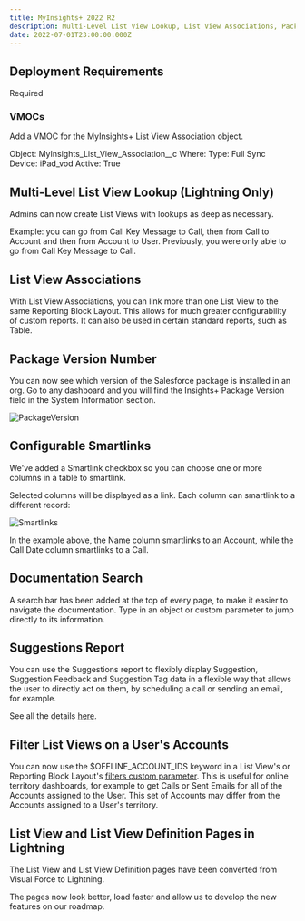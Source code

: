 ```yaml
---
title: MyInsights+ 2022 R2
description: Multi-Level List View Lookup, List View Associations, Package Version Number, Documentation Search and more!
date: 2022-07-01T23:00:00.000Z
---
```


## Deployment Requirements

<feature-badges package zip>Required</feature-badges>

### VMOCs

Add a VMOC for the MyInsights+ List View Association object.

Object: MyInsights_List_View_Association__c
Where:
Type: Full Sync
Device: iPad_vod
Active: True

## Multi-Level List View Lookup (Lightning Only)

Admins can now create List Views with lookups as deep as necessary.

Example: you can go from Call Key Message to Call, then from Call to Account and then from Account to User. Previously, you were only able to go from Call Key Message to Call.

## List View Associations

With List View Associations, you can link more than one List View to the same Reporting Block Layout. This allows for much greater configurability of custom reports. It can also be used in certain standard reports, such as Table.

## Package Version Number

You can now see which version of the Salesforce package is installed in an org. Go to any dashboard and you will find the Insights+ Package Version field in the System Information section.

![PackageVersion](/static/img/release-2022R2-package-version.png "Package Version")

## Configurable Smartlinks

We've added a Smartlink checkbox so you can choose one or more columns in a table to smartlink.

Selected columns will be displayed as a link. Each column can smartlink to a different record:

![Smartlinks](/static/img/release-2022R2-smartlinks-table.png "Smartlinks")

In the example above, the Name column smartlinks to an Account, while the Call Date column smartlinks to a Call.

## Documentation Search

A search bar has been added at the top of every page, to make it easier to navigate the documentation. Type in an object or custom parameter to jump directly to its information.

## Suggestions Report

You can use the Suggestions report to flexibly display Suggestion, Suggestion Feedback and Suggestion Tag data in a flexible way that allows the user to directly act on them, by scheduling a call or sending an email, for example.

See all the details [here](/reports/suggestions).

## Filter List Views on a User's Accounts

You can now use the $OFFLINE_ACCOUNT_IDS keyword in a List View's or Reporting Block Layout's [filters custom parameter](/references/custom-parameters-list-view/#filters). This is useful for online territory dashboards, for example to get Calls or Sent Emails for all of the Accounts assigned to the User. This set of Accounts may differ from the Accounts assigned to a User's territory.

## List View and List View Definition Pages in Lightning

The List View and List View Definition pages have been converted from Visual Force to Lightning.

The pages now look better, load faster and allow us to develop the new features on our roadmap.
